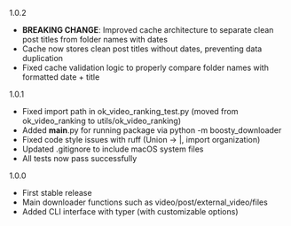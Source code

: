 1.0.2

- **BREAKING CHANGE**: Improved cache architecture to separate clean post titles from folder names with dates
- Cache now stores clean post titles without dates, preventing data duplication
- Fixed cache validation logic to properly compare folder names with formatted date + title

1.0.1

- Fixed import path in ok_video_ranking_test.py (moved from ok_video_ranking to utils/ok_video_ranking)
- Added __main__.py for running package via python -m boosty_downloader
- Fixed code style issues with ruff (Union -> |, import organization)
- Updated .gitignore to include macOS system files
- All tests now pass successfully

1.0.0

- First stable release
- Main downloader functions such as video/post/external_video/files
- Added CLI interface with typer (with customizable options)
